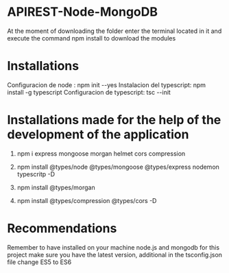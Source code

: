 # APIREST-Node-MongoDB

At the moment of downloading the folder enter the terminal located in it and execute the command npm install
to download the modules

# Installations
Configuracion de node : npm init --yes
Instalacion del typescript: npm install -g typescript
Configuracion de typescript: tsc --init

# Installations made for the help of the development of the application
1. npm i express mongoose morgan helmet cors compression

2. npm install @types/node @types/mongoose @types/express nodemon typescritp -D

3. npm install @types/morgan

4. npm install @types/compression @types/cors -D

# Recommendations
Remember to have installed on your machine node.js and mongodb for this project make sure you have the latest version, additional in the tsconfig.json file change ES5 to ES6
